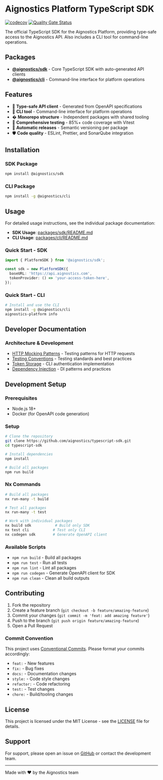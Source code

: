 # Aignostics Platform TypeScript SDK

[![codecov](https://codecov.io/github/aignostics/typescript-sdk/graph/badge.svg?token=Y5nGFdSlX1)](https://codecov.io/github/aignostics/typescript-sdk)
[![Quality Gate Status](https://sonarcloud.io/api/project_badges/measure?project=aignostics_typescript-sdk&metric=alert_status&token=57884e493e2a2670dc8da5cc59eeb57e56d00d74)](https://sonarcloud.io/summary/new_code?id=aignostics_typescript-sdk)

The official TypeScript SDK for the Aignostics Platform, providing type-safe access to the Aignostics API. Also includes a CLI tool for command-line operations.

## Packages

- **[@aignostics/sdk](packages/sdk/)** - Core TypeScript SDK with auto-generated API clients
- **[@aignostics/cli](packages/cli/)** - Command-line interface for platform operations

## Features

- 🚀 **Type-safe API client** - Generated from OpenAPI specifications
- 🔧 **CLI tool** - Command-line interface for platform operations
- � **Monorepo structure** - Independent packages with shared tooling
- 🧪 **Comprehensive testing** - 85%+ code coverage with Vitest
- 🔄 **Automatic releases** - Semantic versioning per package
- 🛡️ **Code quality** - ESLint, Prettier, and SonarQube integration

## Installation

### SDK Package

```bash
npm install @aignostics/sdk
```

### CLI Package

```bash
npm install -g @aignostics/cli
```

## Usage

For detailed usage instructions, see the individual package documentation:

- **SDK Usage**: [packages/sdk/README.md](packages/sdk/README.md)
- **CLI Usage**: [packages/cli/README.md](packages/cli/README.md)

### Quick Start - SDK

```typescript
import { PlatformSDK } from '@aignostics/sdk';

const sdk = new PlatformSDK({
  baseURL: 'https://api.aignostics.com',
  tokenProvider: () => 'your-access-token-here',
});
```

### Quick Start - CLI

```bash
# Install and use the CLI
npm install -g @aignostics/cli
aignostics-platform info
```

## Developer Documentation

### Architecture & Development

- [HTTP Mocking Patterns](docs/HTTP_MOCKING.md) - Testing patterns for HTTP requests
- [Testing Conventions](docs/TESTING_CONVENTION.md) - Testing standards and best practices
- [Token Storage](docs/TOKEN_STORAGE.md) - CLI authentication implementation
- [Dependency Injection](docs/DEPENDENCY_INJECTION.md) - DI patterns and practices

## Development Setup

### Prerequisites

- Node.js 18+
- Docker (for OpenAPI code generation)

### Setup

```bash
# Clone the repository
git clone https://github.com/aignostics/typescript-sdk.git
cd typescript-sdk

# Install dependencies
npm install

# Build all packages
npm run build
```

### Nx Commands

```bash
# Build all packages
nx run-many -t build

# Test all packages
nx run-many -t test

# Work with individual packages
nx build sdk           # Build only SDK
nx test cli           # Test only CLI
nx codegen sdk        # Generate OpenAPI client
```

### Available Scripts

- `npm run build` - Build all packages
- `npm run test` - Run all tests
- `npm run lint` - Lint all packages
- `npm run codegen` - Generate OpenAPI client for SDK
- `npm run clean` - Clean all build outputs

## Contributing

1. Fork the repository
2. Create a feature branch (`git checkout -b feature/amazing-feature`)
3. Commit your changes (`git commit -m 'feat: add amazing feature'`)
4. Push to the branch (`git push origin feature/amazing-feature`)
5. Open a Pull Request

### Commit Convention

This project uses [Conventional Commits](https://conventionalcommits.org/). Please format your commits accordingly:

- `feat:` - New features
- `fix:` - Bug fixes
- `docs:` - Documentation changes
- `style:` - Code style changes
- `refactor:` - Code refactoring
- `test:` - Test changes
- `chore:` - Build/tooling changes

## License

This project is licensed under the MIT License - see the [LICENSE](LICENSE) file for details.

## Support

For support, please open an issue on [GitHub](https://github.com/aignostics/typescript-sdk/issues) or contact the development team.

---

Made with ❤️ by the Aignostics team
